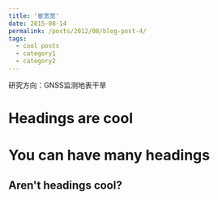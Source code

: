 ```yaml
---
title: '崔宽宽'
date: 2015-08-14
permalink: /posts/2012/08/blog-post-4/
tags:
  - cool posts
  - category1
  - category2
---
```


研究方向：GNSS监测地表干旱

Headings are cool
======

You can have many headings
======

Aren't headings cool?
------